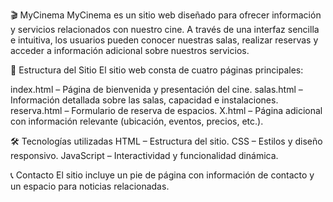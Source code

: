 🎬 MyCinema
MyCinema es un sitio web diseñado para ofrecer información y servicios relacionados con nuestro cine. A través de una interfaz sencilla e intuitiva, los usuarios pueden conocer nuestras salas, realizar reservas y acceder a información adicional sobre nuestros servicios.


📌 Estructura del Sitio
El sitio web consta de cuatro páginas principales:

index.html – Página de bienvenida y presentación del cine.
salas.html – Información detallada sobre las salas, capacidad e instalaciones.
reserva.html – Formulario de reserva de espacios.
X.html – Página adicional con información relevante (ubicación, eventos, precios, etc.).


🛠️ Tecnologías utilizadas
HTML – Estructura del sitio.
CSS – Estilos y diseño responsivo.
JavaScript – Interactividad y funcionalidad dinámica.


📞 Contacto
El sitio incluye un pie de página con información de contacto y un espacio para noticias relacionadas.
